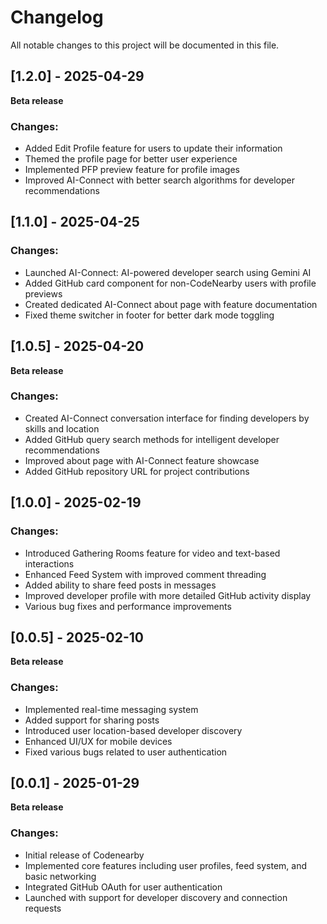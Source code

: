 # Changelog

All notable changes to this project will be documented in this file.

## [1.2.0] - 2025-04-29
**Beta release**  
### Changes:
- Added Edit Profile feature for users to update their information
- Themed the profile page for better user experience
- Implemented PFP preview feature for profile images
- Improved AI-Connect with better search algorithms for developer recommendations

## [1.1.0] - 2025-04-25
### Changes:
- Launched AI-Connect: AI-powered developer search using Gemini AI
- Added GitHub card component for non-CodeNearby users with profile previews
- Created dedicated AI-Connect about page with feature documentation
- Fixed theme switcher in footer for better dark mode toggling

## [1.0.5] - 2025-04-20
**Beta release**  
### Changes:
- Created AI-Connect conversation interface for finding developers by skills and location
- Added GitHub query search methods for intelligent developer recommendations
- Improved about page with AI-Connect feature showcase
- Added GitHub repository URL for project contributions

## [1.0.0] - 2025-02-19
### Changes:
- Introduced Gathering Rooms feature for video and text-based interactions
- Enhanced Feed System with improved comment threading
- Added ability to share feed posts in messages
- Improved developer profile with more detailed GitHub activity display
- Various bug fixes and performance improvements

## [0.0.5] - 2025-02-10
**Beta release**  
### Changes:
- Implemented real-time messaging system
- Added support for sharing posts
- Introduced user location-based developer discovery
- Enhanced UI/UX for mobile devices
- Fixed various bugs related to user authentication

## [0.0.1] - 2025-01-29
**Beta release**  
### Changes:
- Initial release of Codenearby
- Implemented core features including user profiles, feed system, and basic networking
- Integrated GitHub OAuth for user authentication
- Launched with support for developer discovery and connection requests
